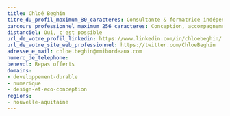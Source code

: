 ```yaml
---
title: Chloé Beghin
titre_du_profil_maximum_80_caracteres: Consultante & formatrice indépendante en accessibilité numérique, assurance qualité web (certifiée Opquast expert) et UX Design.
parcours_professionnel_maximum_256_caracteres: Conception, accompagnement et formation, Indépendante - Cheffe de projet web, Graphique Alliance - Designer expérience collaborateurs,Orange Business Services
distanciel: Oui, c'est possible
url_de_votre_profil_linkedin: https://www.linkedin.com/in/chloebeghin/
url_de_votre_site_web_professionnel: https://twitter.com/ChloeBeghin
adresse_e_mail: chloe.beghin@mmibordeaux.com
numero_de_telephone:
benevol: Repas offerts
domains:
- developpement-durable
- numerique
- design-et-eco-conception
regions:
- nouvelle-aquitaine
---
```

